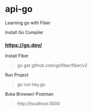 # api-go
Learning go with Fiber

Install Go Compiler
### https://go.dev/

Install Fiber
> go get github.com/gofiber/fiber/v2

Run Project
> go run hey.go

Buka Browser/ Postman
> http://localhost:3000
